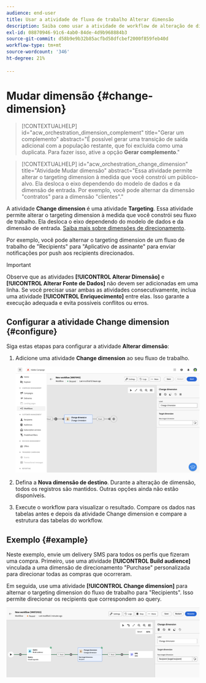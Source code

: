 ```yaml
---
audience: end-user
title: Usar a atividade de fluxo de trabalho Alterar dimensão
description: Saiba como usar a atividade de workflow de alteração de dimensão
exl-id: 08870946-91c6-4ab0-84de-4d9b968884b3
source-git-commit: d58b9e9b32b85acfbd58dfcbef2000f859feb40d
workflow-type: tm+mt
source-wordcount: '346'
ht-degree: 21%

---
```


# Mudar dimensão {#change-dimension}

>[!CONTEXTUALHELP]
>id="acw_orchestration_dimension_complement"
>title="Gerar um complemento"
>abstract="É possível gerar uma transição de saída adicional com a população restante, que foi excluída como uma duplicata. Para fazer isso, ative a opção **Gerar complemento**."

>[!CONTEXTUALHELP]
>id="acw_orchestration_change_dimension"
>title="Atividade Mudar dimensão"
>abstract="Essa atividade permite alterar o targeting dimension à medida que você constrói um público-alvo. Ela desloca o eixo dependendo do modelo de dados e da dimensão de entrada. Por exemplo, você pode alternar da dimensão &quot;contratos&quot; para a dimensão &quot;clientes&quot;."

A atividade **Change dimension** é uma atividade **Targeting**. Essa atividade permite alterar o targeting dimension à medida que você constrói seu fluxo de trabalho. Ela desloca o eixo dependendo do modelo de dados e da dimensão de entrada. [Saiba mais sobre dimensões de direcionamento](../../audience/about-recipients.md#targeting-dimensions).

Por exemplo, você pode alternar o targeting dimension de um fluxo de trabalho de &quot;Recipients&quot; para &quot;Aplicativo de assinante&quot; para enviar notificações por push aos recipients direcionados.

>[!IMPORTANT]
>
>Observe que as atividades **[!UICONTROL Alterar Dimensão]** e **[!UICONTROL Alterar Fonte de Dados]** não devem ser adicionadas em uma linha. Se você precisar usar ambas as atividades consecutivamente, inclua uma atividade **[!UICONTROL Enriquecimento]** entre elas. Isso garante a execução adequada e evita possíveis conflitos ou erros.

## Configurar a atividade Change dimension {#configure}

Siga estas etapas para configurar a atividade **Alterar dimensão**:

1. Adicione uma atividade **Change dimension** ao seu fluxo de trabalho.

   ![Captura de tela mostrando a atividade Change dimension adicionada a um fluxo de trabalho](../assets/workflow-change-dimension.png)

1. Defina a **Nova dimensão de destino**. Durante a alteração de dimensão, todos os registros são mantidos. Outras opções ainda não estão disponíveis.

1. Execute o workflow para visualizar o resultado. Compare os dados nas tabelas antes e depois da atividade Change dimension e compare a estrutura das tabelas do workflow.

## Exemplo {#example}

Neste exemplo, envie um delivery SMS para todos os perfis que fizeram uma compra. Primeiro, use uma atividade **[!UICONTROL Build audience]** vinculada a uma dimensão de direcionamento &quot;Purchase&quot; personalizada para direcionar todas as compras que ocorreram.

Em seguida, use uma atividade **[!UICONTROL Change dimension]** para alternar o targeting dimension do fluxo de trabalho para &quot;Recipients&quot;. Isso permite direcionar os recipients que correspondem ao query.

![Captura de tela mostrando um exemplo da atividade Change dimension usada em um fluxo de trabalho](../assets/workflow-change-dimension-example.png)